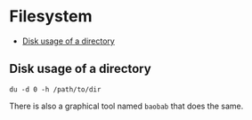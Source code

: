 # Filesystem

- [Disk usage of a directory](#disk-usage-of-a-directory)

## Disk usage of a directory

```
du -d 0 -h /path/to/dir
```

There is also a graphical tool named `baobab` that does the same.
